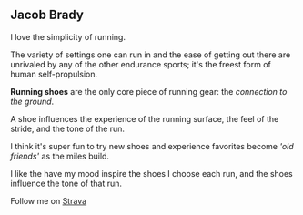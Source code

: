 ## Jacob Brady

I love the simplicity of running.

The variety of settings one can run in and the ease of getting out there are unrivaled by any of the other endurance sports; it's the freest form of human self-propulsion.

**Running shoes** are the only core piece of running gear: the *connection to the ground*.

A shoe influences the experience of the running surface, the feel of the stride, and the tone of the run.

I think it's super fun to try new shoes and experience favorites become *'old friends'* as the miles build.

I like the have my mood inspire the shoes I choose each run, and the shoes influence the tone of that run.

Follow me on [Strava](https://www.strava.com/athletes/10671693)

